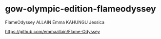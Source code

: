 # gow-olympic-edition-flameodyssey
FlameOdyssey
ALLAIN Emma
KAHUNGU Jessica

https://github.com/emmaallain/Flame-Odyssey
